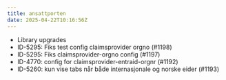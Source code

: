 ```yaml
---
title: ansattporten
date: 2025-04-22T10:16:56Z
---
```

- Library upgrades
- ID-5295: Fiks test config claimsprovider orgno (#1198)
- ID-5295: Fiks claimsprovider-orgno config (#1197)
- ID-4770: config for claimsprovider-entraid-orgnr (#1192)
- ID-5260: kun vise tabs når både internasjonale og norske eider (#1193)

